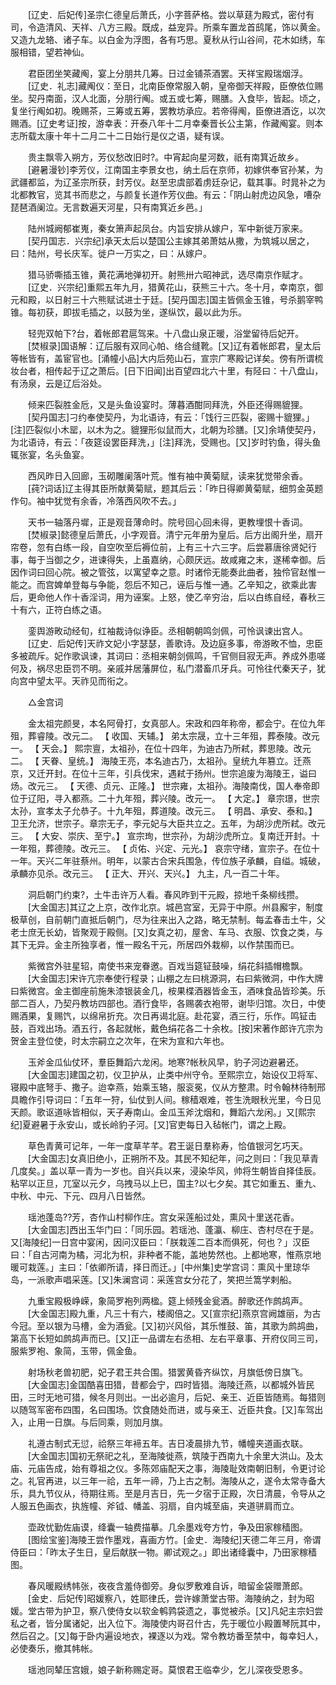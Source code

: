 <!-- { "loadSidebar": true } -->
　　[辽史．后妃传]圣宗仁德皇后萧氏，小字菩萨格。尝以草莛为殿式，密付有司，令造清风、天祥、八方三殿。既成，益宠异。所乘车置龙首鸱尾，饰以黄金。又造九龙辂、诸子车。以白金为浮图，各有巧思。夏秋从行山谷间，花木如绣，车服相错，望若神仙。 

　　君臣团坐笑藏阄，宴上分朋共几筹。日过金铺茶酒罢。天祥宝殿瑞烟浮。 
　　[辽史．礼志]藏阄仪：至日，北南臣僚常服入朝，皇帝御天祥殿，臣僚依位赐坐。契丹南面，汉人北面，分朋行阄。或五或七筹，赐膳。入食毕，皆起。顷之，复坐行阄如初。晚赐茶，三筹或五筹，罢教坊承应。若帝得阄，臣僚进酒讫，以次赐酒。[辽史考证]按，游幸表：开泰八年十二月幸秦晋长公主第，作藏阄宴。则本志所载太康十年十二月二十二日始行是仪之语，疑有误。 

　　贵主飘零入朔方，芳仪愁改旧时?。中宵起向星河数，祇有南箕近故乡。 
　　[避暑漫钞]李芳仪，江南国主李景女也，纳土后在京师，初嫁供奉官孙某，为武疆都监，为辽圣宗所获，封芳仪。赵至忠虞部着虏廷杂记，载其事。时晁补之为北都教官，览其书而悲之，与颜复长道作芳仪曲。有云：「阴山射虎边风急，嘈杂琵琶酒阑泣。无言数遍天河星，只有南箕近乡邑。」 

　　陆州城阙郁崔嵬，秦女箫声起凤台。内旨安排从嫁户，军中新徙万家来。 
　　[契丹国志．兴宗纪]承天太后以楚国公主嫁其弟萧姑从撒，为筑城以居之，曰：陆州，号长庆军。徙户一万实之，曰：从嫁户。 

　　猎马骄嘶插玉锥，黄花满地弹初开。射熊卅六昭神武，选尽南京作赋才。 
　　[辽史．兴宗纪]重熙五年九月，猎黄花山，获熊三十六。冬十月，幸南京，御元和殿，以日射三十六熊赋试进士于廷。[契丹国志]国主皆佩金玉锥，号杀鹅宰鸭锥。每初获，即拔毛插之，以鼓为坐，遂纵饮，最以此为乐。 

　　轻兜双帕下?台，着帐郎君扈驾来。十八盘山泉正暖，浴堂留待后妃开。 
　　[焚椒录]国语解：辽后服有双同心帕、络合缝靴。[又]辽有着帐郎君，皇太后等帐皆有，盖宦官也。[涌幢小品]大内后苑山石，宣宗广寒殿记详矣。傍有所谓梳妆台者，相传起于辽之萧后。[日下旧闻]出百望四北六十里，有陉曰：十八盘山，有汤泉，云是辽后浴处。 

　　倾来匹裂胜金卮，又是头鱼设宴时。薄暮酒酣同拜洗，外臣还得赐貔狸。 
　　[契丹国志]刁约奉使契丹，为北语诗，有云：「饯行三匹裂，密赐十貔狸。」[注]匹裂似小木罂，以木为之。貔狸形似鼠而大，北朝为珍膳。[又]余靖使契丹，为北语诗，有云：「夜筵设罢臣拜洗，」[注]拜洗，受赐也。[又]岁时钓鱼，得头鱼辄张宴，名头鱼宴。 

　　西风昨日入回廊，玉砌雕阑落叶荒。惟有袖中黄菊赋，读来犹觉带余香。 
　　[莼?词话]辽主得其臣所献黄菊赋，题其后云：「昨日得卿黄菊赋，细剪金英题作句。袖中犹觉有余香，冷落西风吹不去。」 

　　天书一轴落丹墀，正是观音薄命时。院号回心回未得，更教埋恨十香词。 
　　[焚椒录]懿德皇后萧氏，小字观音。清宁元年册为皇后。后方出阁升坐，扇开帘卷，忽有白练一段，自空吹至后褥位前，上有三十六三字。后尝慕唐徐贤妃行事，每于当御之夕，进谏得失，上虽嘉纳，心颇厌远。故咸雍之末，遂稀幸御。后因作词曰回心院。被之管弦，以寓望幸之意。时诸伶无能奏此曲者，独伶官赵惟一能之。而宫婢单登每与争能，怨后不知己，诬后与惟一通。乙辛知之，欲乘此害后，更命他人作十香淫词，用为诬案。上怒，使乙辛穷治，后以白练自经，春秋三十有六，正符白练之语。 

　　銮舆游畋动经旬，红袖裁诗似诤臣。丞相朝朝鸣剑佩，可怜讽谏出宫人。 
　　[辽史．后妃传]天祚文妃小字瑟瑟，善歌诗。及边庭多事，帝游畋不恤，忠臣多被疏斥。妃作歌讽谏，其词曰：丞相来朝剑佩鸣，千官侧目寂无声。养成外患嗟何及，祸尽忠臣罚不明。亲戚并居藩屏位，私门潜畜爪牙兵。可怜往代秦天子，犹向宫中望太平。天祚见而衔之。 

　　△金宫词 

　　金太祖完颜旻，本名阿骨打，女真部人。宋政和四年称帝，都会宁。在位九年殂，葬睿陵。改元二。 【 收国、天辅。】 弟太宗晟，立十三年殂，葬泰陵。改元一。 【 天会。】 熙宗亶，太祖孙，在位十四年，为迪古乃所弒，葬思陵。改元二。 【 天眷、皇统。】 海陵王亮，本名迪古乃，太祖孙。皇统九年篡立。迁燕京，又迁开封。在位十三年，引兵伐宋，遇弒于扬州。世宗追废为海陵王，谥曰炀。改元三。 【 天德、贞元、正隆。】 世宗雍，太祖孙。海陵南伐，国人奉帝即位于辽阳，寻入都燕。二十九年殂，葬兴陵。改元一。 【 大定。】 章宗璟，世宗太孙，宣孝太子允恭子。十九年殂，葬道陵。改元三。 【 明昌、承安、泰和。】 卫王允济，世宗子。章宗无子，李元妃与大臣共立之。五年，为胡沙虎所弒。改元三。 【 大安、崇庆、至宁。】 宣宗珣，世宗孙，为胡沙虎所立。复南迁开封。十一年殂，葬德陵。改元三。 【 贞佑、兴定、元光。】 哀宗守绪，宣宗子。在位十一年。天兴二年驻蔡州。明年，以蒙古合宋兵围急，传位族子承麟，自缢。城破，承麟亦见杀。改元三。 【 正大、开兴、天兴。】 九主，凡一百二十年。 

　　洞启朝门约束?，土牛击许万人看。春风昨到干元殿，掠地千条柳线攒。 
　　[大金国志]其辽之上京，改作北京。城邑宫室，无异于中原。州县廨宇，制度极草创，自前朝门直抵后朝门，尽为往来出入之路，略无禁制。每孟春击土牛，父老士庶无长幼，皆聚观于殿侧。[又]女真之初，屋舍、车马、衣服、饮食之类，与其下无异。金主所独享者，惟一殿名干元，所居四外栽柳，以作禁围而已。 

　　紫微宫外驻星轺，南使书来宠眷邀。百戏当筵钲鼓噪，绢花斜插帽檐飘。 
　　[大金国志]宋许亢宗奉使行程录；山棚之左曰桃源洞，右曰紫微洞，中作大牌曰紫微宫。金主御座前施朱漆银装金几，桉果楪酒器皆金玉，酒味食品皆珍美。乐部二百人，乃契丹教坊四部也。酒行食毕，各赐袭衣袍带，谢毕归馆。次日，中使赐酒果，复赐饩，以绵帛折充。次日再谒北庭。赴花宴，酒三行，乐作。鸣钲击鼓，百戏出场。酒五行，各起就帐，戴色绢花各二十余枚。[按]宋著作郎许亢宗为贺金主登位使，时太宗嗣立之次年，在宋为宣和六年也。 

　　玉斧金瓜仙仗环，羣臣舞蹈六龙闲。地寒?帐秋风早，豹子河边避暑还。 
　　[大金国志]建国之初，仪卫护从，止类中州守令。至熙宗立，始设仪卫将军、寝殿中底弩手、撒子。迨幸燕，始乘玉辂，服衮冕，仪从方整肃。时令翰林待制邢具瞻作引导词曰：「五年一狩，仙仗到人间。稼穑艰难，苍生洗眼秋光里，今日见天颜。歌讴道咏皆相似，天子寿南山。金瓜玉斧沈烟和，舞蹈六龙闲。」又[熙宗纪]夏避暑于永安山，或长岭豹子河。[又]官吏每日入毡帐门，谓之上殿。 

　　草色青黄可记年，一年一度草芊芊。君王诞日羣称寿，恰值银河乞巧天。 
　　[大金国志]女真旧绝小，正朔所不及。其民不知纪年，问之则曰：「我见草青几度矣。」盖以草一青为一岁也。自兴兵以来，浸染华风，帅将生朝皆自择佳辰。粘罕以正旦，兀室以元夕，乌拽马以上巳，国主?以七夕矣。其它如重五、重九、中秋、中元、下元、四月八日皆然。 

　　瑶池蓬岛??芳，杏作山村柳作庄。宫女采莲船过处，熏风十里送花香。 
　　[大金国志]西出玉华门曰：「同乐园。若瑶池、蓬瀛、柳庄、杏村尽在于是。又[海陵纪]一日宫中宴闲，因问汉臣曰：「朕栽莲二百本而俱死，何也？」汉臣曰：「自古河南为橘，河北为枳，非种者不能，盖地势然也。上都地寒，惟燕京地暖可栽莲。」主曰：「依卿所请，择日而迁。」[中州集]史学宫词：熏风十里琼华岛，一派歌声唱采莲。[又]朱澜宫词：采莲宫女分花了，笑把兰篙学剌船。 

　　九重宝殿极峥嵘，象简罗袍列两楹。筵上倾残金瓮酒。醉歌还作鹧鸪声。 
　　[大金国志]殿九重，凡三十有六，楼阁倍之。又[宣宗纪]燕京宫阙雄丽，为古今冠。至以银为马槽，金为酒瓮。[又]初兴风俗，其乐惟鼓、笛，其歌为鹧鸪曲，第高下长短如鹧鸪声而已。[又]正一品谓左右丞相、左右平章事、开府仪同三司，服紫罗袍、象简，玉带，佩金鱼。 

　　射场秋老兽初肥，妃子君王共合围。猎罢黄昏齐纵饮，月旗低傍日旗飞。 
　　[大金国志]金国酷喜田猎，昔都会宁，四时皆猎。海陵迁燕，以都城外皆民田，三时无地可猎，候冬月则出。一出必逾月，后妃、亲王、近臣皆随焉。每猎则以随驾军密布四围，名曰围场。饮食随处而进，或与亲王、近臣共食。[又]车驾出入，止用一日旗。与后同乘，则加月旗。 

　　礼遵古制式无愆，祫祭三年褅五年。吉日凌晨排九节，幡幢夹道画衣联。 
　　[大金国志]国初无祭祀之礼，至海陵徙燕，筑陵于西南九十余里大洪山。及太庙、元庙告成，始有尊祖之仪。多陈郊庙配天之事，海陵耻效南朝旧制，令更讨论之。礼官再进，以三年一祫，五年一禘，乃上古之制。海陵从之，遂令太常寺备大乐，具九节仪从，待期往焉。至是月吉日，先一夕宿于正殿，次日清晨，令导从之人服五色画衣，执旌幢、斧钺、幡盖、羽扇，自内城至庙，夹道骈肩而立。 

　　壶政忧勤佐庙谟，绛囊一轴费描摹。几余墨戏夸方竹，争及田家稼穑图。 
　　[图绘宝鉴]海陵王尝作墨戏，喜画方竹。[金史．海陵纪]天德二年三月，帝谓侍臣曰：「昨太子生日，皇后献朕一物。卿试观之。」即出诸绛囊中，乃田家稼穑图。 

　　春风暖殿绣帏张，夜夜含羞侍御旁。身似罗敷难自诉，暗留金袋赠萧郎。 
　　[金史．后妃传]昭媛察八，姓耶律氏，尝许嫁萧堂古带。海陵纳之，封为昭媛。堂古带为护卫，察八使侍女以软金鹌鹑袋遗之，事觉被杀。[又]凡妃主宗妇尝私之者，皆分属诸妃，出入位下。海陵使内哥召什古，先于暖位小殿置琴阮其中，然后召之。[又]每于卧内遍设地衣，裸逐以为戏。常令教坊番至禁中，每幸妇人，必使奏乐，撤其帏帐。 

　　瑶池同辇压宫娥，娘子新称赐定哥。莫恨君王临幸少，乞儿深夜受恩多。 
